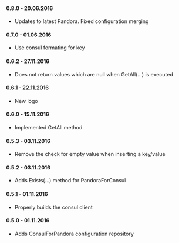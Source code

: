 #### 0.8.0 - 20.06.2016
* Updates to latest Pandora. Fixed configuration merging

#### 0.7.0 - 01.06.2016
* Use consul formating for key

#### 0.6.2 - 27.11.2016
* Does not return values which are null when GetAll(...) is executed

#### 0.6.1 - 22.11.2016
* New logo

#### 0.6.0 - 15.11.2016
* Implemented GetAll method

#### 0.5.3 - 03.11.2016
* Remove the check for empty value when inserting a key/value

#### 0.5.2 - 03.11.2016
* Adds Exists(...) method for PandoraForConsul

#### 0.5.1 - 01.11.2016
* Properly builds the consul client

#### 0.5.0 - 01.11.2016
* Adds ConsulForPandora configuration repository
